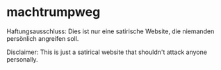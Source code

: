 # machtrumpweg
Haftungsausschluss: Dies ist nur eine satirische Website, die niemanden persönlich angreifen soll.

Disclaimer: This is just a satirical website that shouldn't attack anyone personally.
